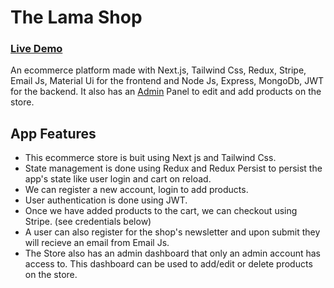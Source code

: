 # The Lama Shop

### [Live Demo](https://thriftit-client.herokuapp.com/)

An ecommerce platform made with Next.js, Tailwind Css, Redux, Stripe, Email Js, Material Ui for the frontend and Node Js, Express, MongoDb, JWT for the backend.
It also has an [Admin]() Panel to edit and add products on the store.

## App Features
- This ecommerce store is buit using Next js and Tailwind Css. 
- State management is done using Redux and Redux Persist to persist the app's state like user login and cart on reload.
- We can register a new account, login to add products. 
- User authentication is done using JWT.
- Once we have added products to the cart, we can checkout using Stripe. (see credentials below)
- A user can also register for the shop's newsletter and upon submit they will recieve an email from Email Js.
- The Store also has an admin dashboard that only an admin account has access to. This dashboard can be used to add/edit or delete products on the store.
